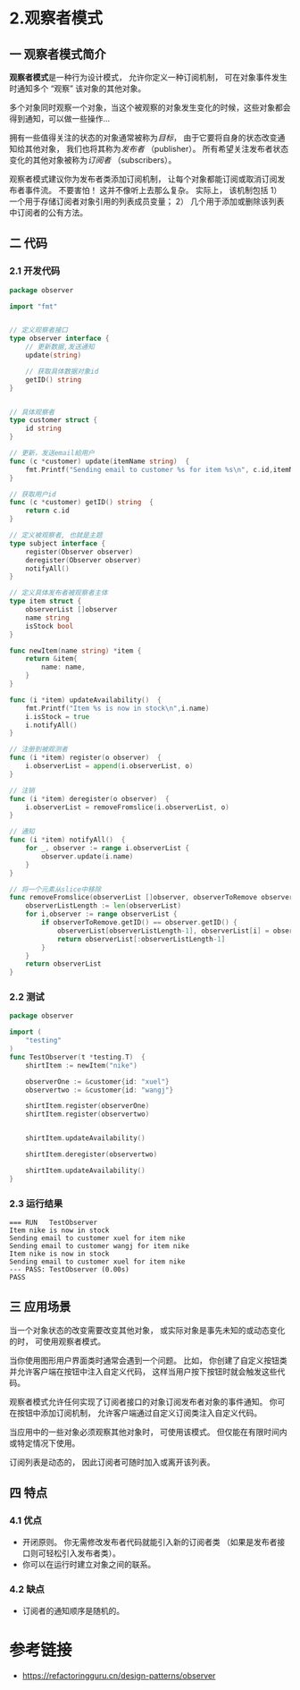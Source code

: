 # 2.观察者模式

## 一 观察者模式简介

**观察者模式**是一种行为设计模式， 允许你定义一种订阅机制， 可在对象事件发生时通知多个 “观察” 该对象的其他对象。

多个对象同时观察一个对象，当这个被观察的对象发生变化的时候，这些对象都会得到通知，可以做一些操作...

拥有一些值得关注的状态的对象通常被称为*目标*， 由于它要将自身的状态改变通知给其他对象， 我们也将其称为*发布者* （publisher）。 所有希望关注发布者状态变化的其他对象被称为*订阅者* （subscribers）。

观察者模式建议你为发布者类添加订阅机制， 让每个对象都能订阅或取消订阅发布者事件流。 不要害怕！ 这并不像听上去那么复杂。 实际上， 该机制包括 1） 一个用于存储订阅者对象引用的列表成员变量； 2） 几个用于添加或删除该列表中订阅者的公有方法。

## 二 代码

### 2.1 开发代码

```go
package observer

import "fmt"


// 定义观察者接口
type observer interface {
    // 更新数据,发送通知
    update(string)

    // 获取具体数据对象id
    getID() string
}


// 具体观察者
type customer struct {
    id string
}

// 更新，发送email給用户
func (c *customer) update(itemName string)  {
    fmt.Printf("Sending email to customer %s for item %s\n", c.id,itemName)
}

// 获取用户id
func (c *customer) getID() string  {
    return c.id
}

// 定义被观察者, 也就是主题
type subject interface {
    register(Observer observer)
    deregister(Observer observer)
    notifyAll()
}

// 定义具体发布者被观察者主体
type item struct {
    observerList []observer
    name string
    isStock bool
}

func newItem(name string) *item {
    return &item{
        name: name,
    }
}

func (i *item) updateAvailability()  {
    fmt.Printf("Item %s is now in stock\n",i.name)
    i.isStock = true
    i.notifyAll()
}

// 注册到被观测者
func (i *item) register(o observer)  {
    i.observerList = append(i.observerList, o)
}

// 注销
func (i *item) deregister(o observer)  {
    i.observerList = removeFromslice(i.observerList, o)
}

// 通知
func (i *item) notifyAll()  {
    for _, observer := range i.observerList {
        observer.update(i.name)
    }
}

// 将一个元素从slice中移除
func removeFromslice(observerList []observer, observerToRemove observer) []observer  {
    observerListLength := len(observerList)
    for i,observer := range observerList {
        if observerToRemove.getID() == observer.getID() {
            observerList[observerListLength-1], observerList[i] = observerList[i],observerList[observerListLength-1]
            return observerList[:observerListLength-1]
        }
    }
    return observerList
}
```

### 2.2 测试

```go
package observer

import (
    "testing"
)
func TestObserver(t *testing.T)  {
    shirtItem := newItem("nike")

    observerOne := &customer{id: "xuel"}
    observertwo := &customer{id: "wangj"}

    shirtItem.register(observerOne)
    shirtItem.register(observertwo)


    shirtItem.updateAvailability()

    shirtItem.deregister(observertwo)

    shirtItem.updateAvailability()
}
```

### 2.3 运行结果

```shell
=== RUN   TestObserver
Item nike is now in stock
Sending email to customer xuel for item nike
Sending email to customer wangj for item nike
Item nike is now in stock
Sending email to customer xuel for item nike
--- PASS: TestObserver (0.00s)
PASS
```

## 三 应用场景

当一个对象状态的改变需要改变其他对象， 或实际对象是事先未知的或动态变化的时， 可使用观察者模式。

当你使用图形用户界面类时通常会遇到一个问题。 比如， 你创建了自定义按钮类并允许客户端在按钮中注入自定义代码， 这样当用户按下按钮时就会触发这些代码。

观察者模式允许任何实现了订阅者接口的对象订阅发布者对象的事件通知。 你可在按钮中添加订阅机制， 允许客户端通过自定义订阅类注入自定义代码。

 当应用中的一些对象必须观察其他对象时， 可使用该模式。 但仅能在有限时间内或特定情况下使用。

 订阅列表是动态的， 因此订阅者可随时加入或离开该列表。

## 四 特点

### 4.1 优点

-  开闭原则。 你无需修改发布者代码就能引入新的订阅者类 （如果是发布者接口则可轻松引入发布者类）。
-  你可以在运行时建立对象之间的联系。

### 4.2 缺点

-  订阅者的通知顺序是随机的。

# 参考链接

* https://refactoringguru.cn/design-patterns/observer